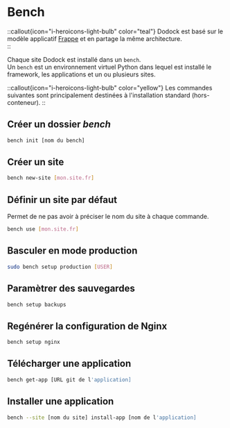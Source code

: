 # Bench

::callout{icon="i-heroicons-light-bulb" color="teal"}
Dodock est basé sur le modèle applicatif [Frappe](https://frappeframework.com/docs/v14/user/en/basics/architecture) et en partage la même architecture.  
::

Chaque site Dodock est installé dans un `bench`.  
Un `bench` est un environnement virtuel Python dans lequel est installé le framework, les applications et un ou plusieurs sites.


::callout{icon="i-heroicons-light-bulb" color="yellow"}
Les commandes suivantes sont principalement destinées à l'installation standard (hors-conteneur).
::

## Créer un dossier *bench*

```sh
bench init [nom du bench]
```

## Créer un site

```sh
bench new-site [mon.site.fr]
```

## Définir un site par défaut

Permet de ne pas avoir à préciser le nom du site à chaque commande.
```sh
bench use [mon.site.fr]
```

## Basculer en mode production 

```sh
sudo bench setup production [USER]
```

## Paramètrer des sauvegardes

```sh
bench setup backups
```

## Regénérer la configuration de Nginx

```sh
bench setup nginx
```

## Télécharger une application

```sh
bench get-app [URL git de l'application]
```

## Installer une application

```sh
bench --site [nom du site] install-app [nom de l'application]
```
